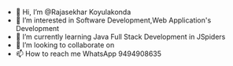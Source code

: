 - 👋 Hi, I’m @Rajasekhar Koyulakonda
- 👀 I’m interested in Software Development,Web Application's Development 
- 🌱 I’m currently learning Java Full Stack Development in JSpiders
- 💞️ I’m looking to collaborate on 
- 📫 How to reach me WhatsApp 9494908635

<!---
Rajasekhar2621/Rajasekhar2621 is a ✨ special ✨ repository because its `README.md` (this file) appears on your GitHub profile.
You can click the Preview link to take a look at your changes.
--->
